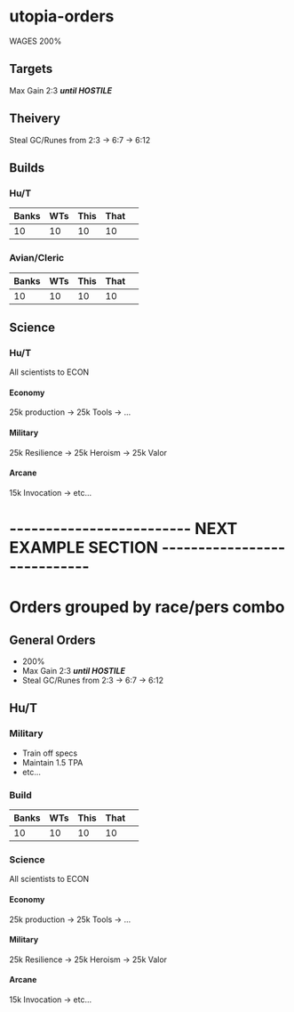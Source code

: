 # utopia-orders
WAGES 200%

## Targets
Max Gain 2:3 _**until HOSTILE**_

## Theivery
Steal GC/Runes from 2:3 -> 6:7 -> 6:12

## Builds
### Hu/T

| Banks | WTs | This | That |   |
|-------|-----|------|------|---|
| 10    | 10  | 10   | 10   |   |

### Avian/Cleric
| Banks | WTs | This | That |   |
|-------|-----|------|------|---|
| 10    | 10  | 10   | 10   |   |

## Science
### Hu/T
All scientists to ECON
#### Economy
25k production -> 25k Tools -> ...

#### Military
25k Resilience -> 25k Heroism -> 25k Valor

#### Arcane
15k Invocation -> etc...


# ------------------------- NEXT EXAMPLE SECTION ----------------------------
# Orders grouped by race/pers combo
## General Orders
- 200%
- Max Gain 2:3 _**until HOSTILE**_
- Steal GC/Runes from 2:3 -> 6:7 -> 6:12

## Hu/T
### Military
- Train off specs
- Maintain 1.5 TPA
- etc...

### Build
| Banks | WTs | This | That |   |
|-------|-----|------|------|---|
| 10    | 10  | 10   | 10   |   |

### Science
All scientists to ECON
#### Economy
25k production -> 25k Tools -> ...

#### Military
25k Resilience -> 25k Heroism -> 25k Valor

#### Arcane
15k Invocation -> etc...
